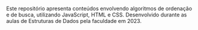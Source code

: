 Este repositório apresenta conteúdos envolvendo algoritmos de ordenação e de busca, utilizando JavaScript, HTML e CSS. Desenvolvido durante as aulas de Estruturas de Dados pela faculdade em 2023.
